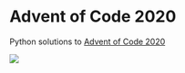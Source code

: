 # Advent of Code 2020

Python solutions to [Advent of Code 2020](https://adventofcode.com/2020/)

![](https://media1.tenor.com/images/298b489ae7a3c73a23cb82bf3047d663/tenor.gif?itemid=17981839)
